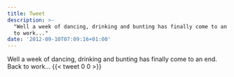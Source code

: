 ```yaml
---
title: Tweet
description: >-
  "Well a week of dancing, drinking and bunting has finally come to an end. Back
  to work..."
date: '2012-09-10T07:09:16+01:00'
---
```

Well a week of dancing, drinking and bunting has finally come to an end. Back to work...
      {{< tweet 0 0 >}}
    
